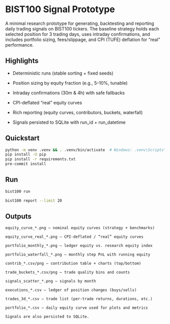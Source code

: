 # BIST100 Signal Prototype
A minimal research prototype for generating, backtesting and reporting daily trading signals on BIST100 tickers. The baseline strategy holds each selected position for 3 trading days, uses intraday confirmations, and includes portfolio sizing, fees/slippage, and CPI (TUFE) deflation for “real” performance.

## Highlights

- Deterministic runs (stable sorting + fixed seeds)

- Position sizing by equity fraction (e.g., 5–10%, tunable)

- Intraday confirmations (30m & 4h) with safe fallbacks

- CPI-deflated “real” equity curves

- Rich reporting (equity curves, contributors, buckets, waterfall)

- Signals persisted to SQLite with run_id + run_datetime

## Quickstart
```bash
python -m venv .venv && . .venv/bin/activate  # Windows: .venv\Scripts\activate
pip install -U pip
pip install -r requirements.txt
pre-commit install
```

## Run
```bash
bist100 run

bist100 report --limit 20
```

## Outputs
```
equity_curve_*.png – nominal equity curves (strategy + benchmarks)

equity_curve_real_*.png – CPI-deflated / “real” equity curves

portfolio_monthly_*.png – ledger equity vs. research equity index

portfolio_waterfall_*.png – monthly step PnL with running equity

contrib_*.csv/png – contribution table + charts (top/bottom)

trade_buckets_*.csv/png – trade quality bins and counts

signals_scatter_*.png – signals by month

executions_*.csv – ledger of position changes (buys/sells)

trades_3d_*.csv – trade list (per-trade returns, durations, etc.)

portfolio_*.csv – daily equity curve used for plots and metrics

Signals are also persisted to SQLite.
```
